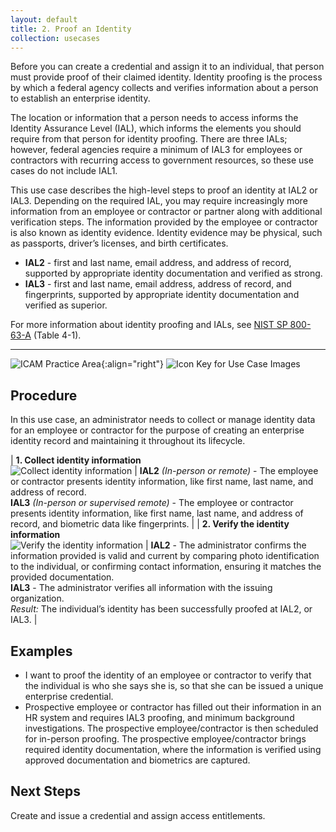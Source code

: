 ```yaml
---
layout: default
title: 2. Proof an Identity
collection: usecases
---
```


Before you can create a credential and assign it to an individual, that person must provide proof of their claimed identity. Identity proofing is the process by which a federal agency collects and verifies information about a person to establish an enterprise identity.

The location or information that a person needs to access informs the Identity Assurance Level (IAL), which informs the elements you should require from that person for identity proofing. There are three IALs; however, federal agencies require a minimum of IAL3 for employees or contractors with recurring access to government resources, so these use cases do not include IAL1.

This use case describes the high-level steps to proof an identity at IAL2 or IAL3. Depending on the required IAL, you may require increasingly more information from an employee or contractor or partner along with additional verification steps. The information provided by the employee or contractor is also known as identity evidence. Identity evidence may be physical, such as passports, driver’s licenses, and birth certificates.

- **IAL2** - first and last name, email address, and address of record, supported by appropriate identity documentation and verified as strong.
- **IAL3** - first and last name, email address, address of record, and fingerprints, supported by appropriate identity documentation and verified as superior.

For more information about identity proofing and IALs, see <a href="https://pages.nist.gov/800-63-3/" target="_blank">NIST SP 800-63-A</a> (Table 4-1).

---

![ICAM Practice Area]({{site.baseurl}}/img/usecases/Identity-IdentityProofing.png){:align="right"}
![Icon Key for Use Case Images]({{site.baseurl}}/img/usecases/2-IconKey.png)

## Procedure

In this use case, an administrator needs to collect or manage identity data for an employee or contractor for the purpose of creating an enterprise identity record and maintaining it throughout its lifecycle.

| **1. Collect identity information**<br/>![Collect identity information]({{site.baseurl}}/img/usecases/2-1.png)  | **IAL2** *(In-person or remote)* - The employee or contractor presents identity information, like first name, last name, and address of record.<br/>**IAL3** *(In-person or supervised remote)* - The employee or contractor presents identity information, like first name, last name, and address of record, and biometric data like fingerprints. |
| **2. Verify the identity information**<br/>![Verify the identity information]({{site.baseurl}}/img/usecases/2-2.png)  | **IAL2** - The administrator confirms the information provided is valid and current by comparing photo identification to the individual, or confirming contact information, ensuring it matches the provided documentation.<br/>**IAL3** - The administrator verifies all information with the issuing organization.<br/>*Result:* The individual’s identity has been successfully proofed at IAL2, or IAL3. |

## Examples

- I want to proof the identity of an employee or contractor to verify that the individual is who she says she is, so that she can be issued a unique enterprise credential.
- Prospective employee or contractor has filled out their information in an HR system and requires IAL3 proofing, and minimum background investigations. The prospective employee/contractor is then scheduled for in-person proofing. The prospective employee/contractor brings required identity documentation, where the information is verified using approved documentation and biometrics are captured.

## Next Steps

Create and issue a credential and assign access entitlements.

